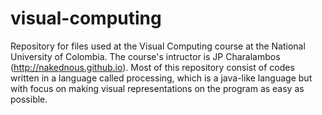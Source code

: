 # visual-computing
Repository for files used at the Visual Computing course at the National University of Colombia. The course's intructor
is JP Charalambos (http://nakednous.github.io). Most of this repository consist of codes written in a language called
processing, which is a java-like language but with focus on making visual representations on the program as easy as
possible.
